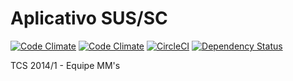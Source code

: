 # Aplicativo SUS/SC

[![Code Climate](https://codeclimate.com/github/senacsc/appsus/badges/gpa.svg)](https://codeclimate.com/github/senacsc/appsus/code) [![Code Climate](https://img.shields.io/codeclimate/coverage/github/triAGENS/ashikawa-core.svg?maxAge=2592000)]()
[![CircleCI](https://circleci.com/gh/senacsc/appsus.svg?style=shield&circle-token=0566aed75866ba2a0147ca06e99e4c32245d1d6b)](https://circleci.com/gh/senacsc/appsus)
[![Dependency Status](https://www.versioneye.com/user/projects/574eebfae298f3003798c90b/badge.svg)](https://www.versioneye.com/user/projects/574eebfae298f3003798c90b)

TCS 2014/1 - Equipe MM's
